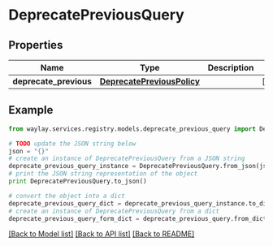 # DeprecatePreviousQuery


## Properties

Name | Type | Description | Notes
------------ | ------------- | ------------- | -------------
**deprecate_previous** | [**DeprecatePreviousPolicy**](DeprecatePreviousPolicy.md) |  | [optional] 

## Example

```python
from waylay.services.registry.models.deprecate_previous_query import DeprecatePreviousQuery

# TODO update the JSON string below
json = "{}"
# create an instance of DeprecatePreviousQuery from a JSON string
deprecate_previous_query_instance = DeprecatePreviousQuery.from_json(json)
# print the JSON string representation of the object
print DeprecatePreviousQuery.to_json()

# convert the object into a dict
deprecate_previous_query_dict = deprecate_previous_query_instance.to_dict()
# create an instance of DeprecatePreviousQuery from a dict
deprecate_previous_query_form_dict = deprecate_previous_query.from_dict(deprecate_previous_query_dict)
```
[[Back to Model list]](../README.md#documentation-for-models) [[Back to API list]](../README.md#documentation-for-api-endpoints) [[Back to README]](../README.md)


